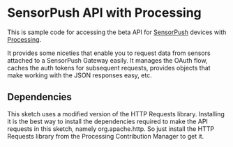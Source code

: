 # SensorPush API with Processing

This is sample code for accessing the beta API for [SensorPush](http://www.sensorpush.com/) devices
with [Processing](https://processing.org).

It provides some niceties that enable you to request data from sensors attached to a SensorPush
Gateway easily. It manages the OAuth flow, caches the auth tokens for subsequent requests, provides
objects that make working with the JSON responses easy, etc.

## Dependencies

This sketch uses a modified version of the HTTP Requests library. Installing it is the best way to
install the dependencies required to make the API requests in this sketch, namely org.apache.http.
So just install the HTTP Requests library from the Processing Contribution Manager to get it.

